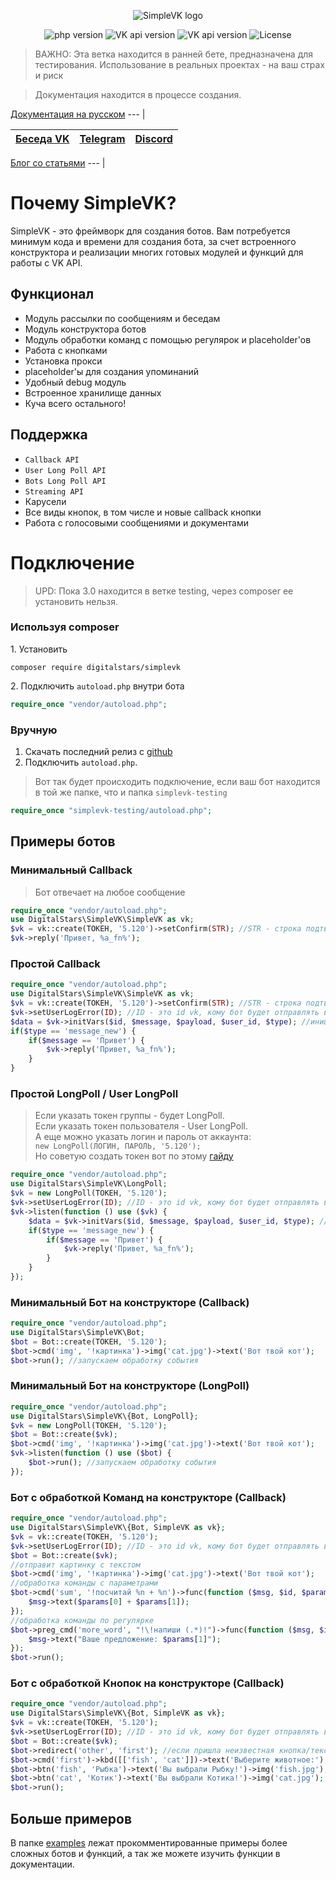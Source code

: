 <p align="center">
  <img alt="SimpleVK logo" title="SimpleVK это PHP библиотека быстрой разработки ботов для VK.COM" src="http://images.vfl.ru/ii/1563283715/1c6a23fb/27226348.png"/>
</p>

<p align="center">
<img src="https://img.shields.io/badge/PHP-%3E=%207.0-8992bb.svg" alt="php version">
<img src="https://img.shields.io/badge/VK_API-%205.103_--_5.120-8992bb.svg" alt="VK api version">
<img src="https://img.shields.io/badge/realise-%203.0.0--beta-8992bb.svg" alt="VK api version">
<img src="https://img.shields.io/packagist/l/digitalstars/simplevk" alt="License">
</p> 


> ВАЖНО: Эта ветка находится в ранней бете, предназначена для тестирования. Использование в реальных проектах - на ваш страх и риск

> Документация находится в процессе создания.

[Документация на русском](https://simplevk.scripthub.ru/v3/install/who_simplevk.html)
--- |  

[Беседа VK](https://vk.me/join/AJQ1dzQRUQxtfd7zSm4STOmt) | [Telegram](https://t.me/vk_api_chat) | [Discord](https://discord.gg/RFqAWRj)
--- | --- | --- |

[Блог со статьями](https://scripthub.ru)
--- |

# Почему SimpleVK?
SimpleVK - это фреймворк для создания ботов. Вам потребуется минимум кода и времени для создания бота, за счет встроенного конструктора и реализации многих готовых модулей и функций для работы с VK API.  

## Функционал
* Модуль рассылки по сообщениям и беседам
* Модуль конструктора ботов
* Модуль обработки команд с помощью регулярок и placeholder'ов
* Работа с кнопками
* Установка прокси
* placeholder'ы для создания упоминаний
* Удобный debug модуль
* Встроенное хранилище данных
* Куча всего остального!

## Поддержка
* `Callback API`
* `User Long Poll API`
* `Bots Long Poll API`
* `Streaming API`
* Карусели
* Все виды кнопок, в том числе и новые callback кнопки
* Работа с голосовыми сообщениями и документами

# Подключение
> UPD: Пока 3.0 находится в ветке testing, через composer ее установить нельзя.
### Используя composer
1\. Установить
```
composer require digitalstars/simplevk
```
2\. Подключить `autoload.php` внутри бота
```php
require_once "vendor/autoload.php";
```
### Вручную
1. Скачать последний релиз c [github](https://github.com/digitalstars/simplevk/tree/testing)
2. Подключить `autoload.php`.  
> Вот так будет происходить подключение, если ваш бот находится в той же папке, что и папка `simplevk-testing`
```php
require_once "simplevk-testing/autoload.php";
```

## Примеры ботов
### Минимальный Callback  
> Бот отвечает на любое сообщение
```php
require_once "vendor/autoload.php";
use DigitalStars\SimpleVK\SimpleVK as vk;
$vk = vk::create(ТОКЕН, '5.120')->setConfirm(STR); //STR - строка подтверждения сервера
$vk->reply('Привет, %a_fn%');
```
### Простой Callback  
```php
require_once "vendor/autoload.php";
use DigitalStars\SimpleVK\SimpleVK as vk;
$vk = vk::create(ТОКЕН, '5.120')->setConfirm(STR); //STR - строка подтверждения сервера
$vk->setUserLogError(ID); //ID - это id vk, кому бот будет отправлять все ошибки, возникние в скрипте
$data = $vk->initVars($id, $message, $payload, $user_id, $type); //инициализация переменных из события
if($type == 'message_new') {
    if($message == 'Привет') {
        $vk->reply('Привет, %a_fn%');
    }
}
```
### Простой LongPoll / User LongPoll
> Если указать токен группы - будет LongPoll.  
> Если указать токен пользователя - User LongPoll.  
> А еще можно указать логин и пароль от аккаунта:  
> `new LongPoll(ЛОГИН, ПАРОЛЬ, '5.120');`  
> Но советую создать токен вот по этому [гайду](https://vkhost.github.io/)
```php
require_once "vendor/autoload.php";
use DigitalStars\SimpleVK\LongPoll;
$vk = new LongPoll(ТОКЕН, '5.120');
$vk->setUserLogError(ID); //ID - это id vk, кому бот будет отправлять все ошибки, возникние в скрипте
$vk->listen(function () use ($vk) {
    $data = $vk->initVars($id, $message, $payload, $user_id, $type); //инициализация переменных из события
    if($type == 'message_new') {
        if($message == 'Привет') {
            $vk->reply('Привет, %a_fn%');
        }
    }
});
```
### Минимальный Бот на конструкторе (Callback)
```php
require_once "vendor/autoload.php";
use DigitalStars\SimpleVK\Bot;
$bot = Bot::create(ТОКЕН, '5.120');
$bot->cmd('img', '!картинка')->img('cat.jpg')->text('Вот твой кот');
$bot->run(); //запускаем обработку события
```
### Минимальный Бот на конструкторе (LongPoll)
```php
require_once "vendor/autoload.php";
use DigitalStars\SimpleVK\{Bot, LongPoll};
$vk = new LongPoll(ТОКЕН, '5.120');
$bot = Bot::create($vk);
$bot->cmd('img', '!картинка')->img('cat.jpg')->text('Вот твой кот');
$vk->listen(function () use ($bot) {
    $bot->run(); //запускаем обработку события
});
```
### Бот с обработкой Команд на конструкторе (Callback)
```php
require_once "vendor/autoload.php";
use DigitalStars\SimpleVK\{Bot, SimpleVK as vk};
$vk = vk::create(ТОКЕН, '5.120');
$vk->setUserLogError(ID); //ID - это id vk, кому бот будет отправлять все ошибки, возникние в скрипте
$bot = Bot::create($vk);
//отправит картинку с текстом
$bot->cmd('img', '!картинка')->img('cat.jpg')->text('Вот твой кот');
//обработка команды с параметрами
$bot->cmd('sum', '!посчитай %n + %n')->func(function ($msg, $id, $params) {
    $msg->text($params[0] + $params[1]);
});
//обработка команды по регулярке
$bot->preg_cmd('more_word', "!\!напиши (.*)!")->func(function ($msg, $id, $params) {
    $msg->text("Ваше предложение: $params[1]");
});
$bot->run();
```
### Бот с обработкой Кнопок на конструкторе (Callback)
```php
require_once "vendor/autoload.php";
use DigitalStars\SimpleVK\{Bot, SimpleVK as vk};
$vk = vk::create(ТОКЕН, '5.120');
$vk->setUserLogError(ID); //ID - это id vk, кому бот будет отправлять все ошибки, возникние в скрипте
$bot = Bot::create($vk);
$bot->redirect('other', 'first'); //если пришла неизвестная кнопка/текст, то выполняем first
$bot->cmd('first')->kbd([['fish', 'cat']])->text('Выберите животное:'); //срабатывает при нажатии кнопки Начать
$bot->btn('fish', 'Рыбка')->text('Вы выбрали Рыбку!')->img('fish.jpg');
$bot->btn('cat', 'Котик')->text('Вы выбрали Котика!')->img('cat.jpg');
$bot->run();
```
## Больше примеров
В папке [examples](https://github.com/digitalstars/simplevk/tree/testing/examples) лежат прокомментированные примеры более сложных ботов и функций, а так же можете изучить функции в документации.
